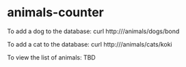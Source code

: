 # animals-counter


To add a dog to the database: 
curl http://<ocp-route>/animals/dogs/bond

  
To add a cat to the database: 
curl http://<ocp-route>/animals/cats/koki
  

To view the list of animals:
TBD
